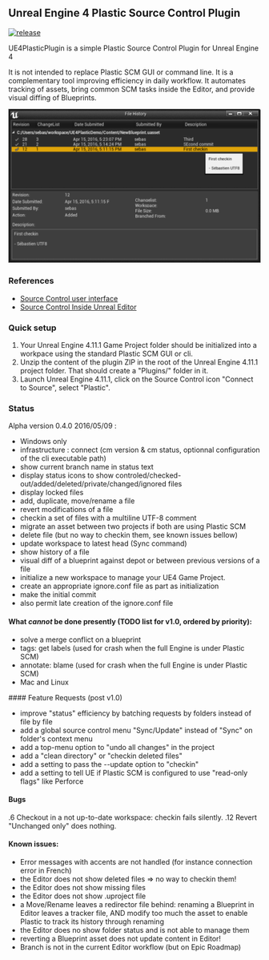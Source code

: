 Unreal Engine 4 Plastic Source Control Plugin
---------------------------------------------

[![release](https://img.shields.io/github/release/SRombauts/UE4PlasticPlugin.svg)](https://github.com/SRombauts/UE4PlasticPlugin/releases)

UE4PlasticPlugin is a simple Plastic Source Control Plugin for Unreal Engine 4

It is not intended to replace Plastic SCM GUI or command line.
It is a complementary tool improving efficiency in daily workflow.
It automates tracking of assets, bring common SCM tasks inside the Editor, and provide visual diffing of Blueprints.

![History Log window](Resources/UE4PlasticPlugin-History.png) 

### References

- [Source Control user interface](https://docs.unrealengine.com/latest/INT/Engine/UI/SourceControl/)
- [Source Control Inside Unreal Editor](https://docs.unrealengine.com/latest/INT/Engine/Basics/SourceControl/InEditor/)

### Quick setup

1. Your Unreal Engine 4.11.1 Game Project folder should be initialized
   into a workpace using the standard Plastic SCM GUI or cli.
2. Unzip the content of the plugin ZIP in the root of the Unreal Engine 4.11.1 project folder.
   That should create a "Plugins/" folder in it.
3. Launch Unreal Engine 4.11.1, click on the Source Control icon "Connect to Source", select "Plastic".

### Status

Alpha version 0.4.0 2016/05/09 :
- Windows only
- infrastructure : connect (cm version & cm status, optionnal configuration of the cli executable path)
- show current branch name in status text
- display status icons to show controled/checked-out/added/deleted/private/changed/ignored files
- display locked files
- add, duplicate, move/rename a file
- revert modifications of a file
- checkin a set of files with a multiline UTF-8 comment
- migrate an asset between two projects if both are using Plastic SCM
- delete file (but no way to checkin them, see known issues bellow)
- update workspace to latest head (Sync command)
- show history of a file
- visual diff of a blueprint against depot or between previous versions of a file
- initialize a new workspace to manage your UE4 Game Project.
- create an appropriate ignore.conf file as part as initialization
- make the initial commit
- also permit late creation of the ignore.conf file

#### What *cannot* be done presently (TODO list for v1.0, ordered by priority):
- solve a merge conflict on a blueprint
- tags: get labels (used for crash when the full Engine is under Plastic SCM)
- annotate: blame (used for crash when the full Engine is under Plastic SCM)
- Mac and Linux

#### Feature Requests (post v1.0)
- improve "status" efficiency by batching requests by folders instead of file by file
- add a global source control menu "Sync/Update" instead of "Sync" on folder's context menu
- add a top-menu option to "undo all changes" in the project
- add a "clean directory" or "checkin deleted files"
- add a setting to pass the --update option to "checkin"
- add a setting to tell UE if Plastic SCM is configured to use "read-only flags" like Perforce

#### Bugs
.6 Checkout in a not up-to-date workspace: checkin fails silently.
.12 Revert "Unchanged only" does nothing.

#### Known issues:
- Error messages with accents are not handled (for instance connection error in French)
- the Editor does not show deleted files => no way to checkin them!
- the Editor does not show missing files
- the Editor does not show .uproject file
- a Move/Rename leaves a redirector file behind:
  renaming a Blueprint in Editor leaves a tracker file, AND modify too much the asset to enable Plastic to track its history through renaming
- the Editor does no show folder status and is not able to manage them
- reverting a Blueprint asset does not update content in Editor!
- Branch is not in the current Editor workflow (but on Epic Roadmap)
